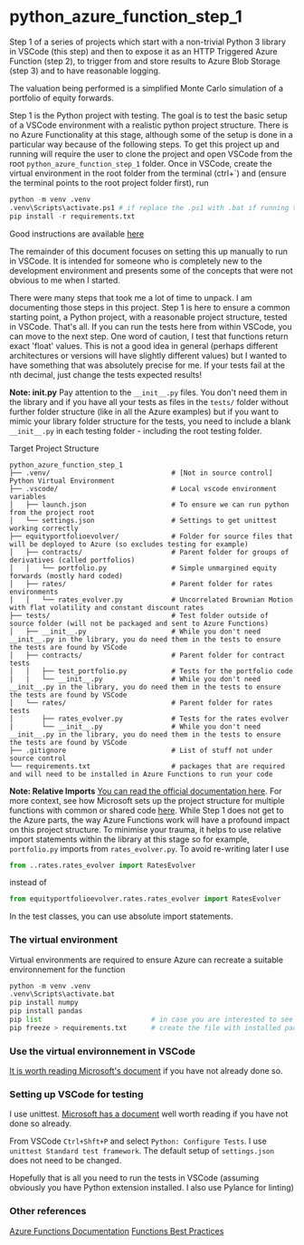 # python_azure_function_step_1

Step 1 of a series of projects which start with a non-trivial Python 3 library in VSCode (this step) and then to expose it as an HTTP Triggered Azure Function (step 2), to trigger from and store results to Azure Blob Storage (step 3) and to have reasonable logging.

The valuation being performed is a simplified Monte Carlo simulation of a portfolio of equity forwards. 

Step 1 is the Python project with testing. The goal is to test the basic setup of a VSCode environment with a realistic python project structure. There is no Azure Functionality at this stage, although some of the setup is done in a particular way because of the following steps. To get this project up and running will require the user to clone the project and open VSCode from the root `python_azure_function_step_1` folder. Once in VSCode, create the virtual environment in the root folder from the terminal (ctrl+`) and (ensure the terminal points to the root project folder first), run 
```python
python -m venv .venv
.venv\Scripts\activate.ps1 # if replace the .ps1 with .bat if running this from the traditional command prompt
pip install -r requirements.txt
```
Good instructions are available [here](https://code.visualstudio.com/docs/python/python-tutorial#_install-and-use-packages)

The remainder of this document focuses on setting this up manually to run in VSCode. It is intended for someone who is completely new to the development environment and presents some of the concepts that were not obvious to me when I started.

There were many steps that took me a lot of time to unpack. I am documenting those steps in this project. Step 1 is here to ensure a common starting point, a Python project, with a reasonable project structure, tested in VSCode. That's all. If you can run the tests here from within VSCode, you can move to the next step. One word of caution, I test that functions return exact 'float' values. This is not a good idea in general (perhaps different architectures or versions will have slightly different values) but I wanted to have something that was absolutely precise for me. If your tests fail at the nth decimal, just change the tests expected results!

**Note: __init__.py** Pay attention to the `__init__.py` files. You don't need them in the library and if you have all your tests as files in the `tests/` folder without further folder structure (like in all the Azure examples) but if you want to mimic your library folder structure for the tests, you need to include a blank `__init__.py` in each testing folder - including the root testing folder.

Target Project Structure 
```
python_azure_function_step_1  
├── .venv/                              # [Not in source control] Python Virtual Environment    
├── .vscode/                            # Local vscode environment variables  
│   ├── launch.json                     # To ensure we can run python from the project root  
│   └── settings.json                   # Settings to get unittest working correctly  
├── equityportfolioevolver/             # Folder for source files that will be deployed to Azure (so excludes testing for example)
│   ├── contracts/                      # Parent folder for groups of derivatives (called portfolios)  
│   │   └── portfolio.py                # Simple unmargined equity forwards (mostly hard coded)  
│   ├── rates/                          # Parent folder for rates environments  
│   │   └── rates_evolver.py            # Uncorrelated Brownian Motion with flat volatility and constant discount rates
├── tests/                              # Test folder outside of source folder (will not be packaged and sent to Azure Functions)
│   ├── __init__.py                     # While you don't need __init__.py in the library, you do need them in the tests to ensure the tests are found by VSCode  
│   ├── contracts/                      # Parent folder for contract tests   
│   │   ├── test_portfolio.py           # Tests for the portfolio code 
|   |   └── __init__.py                 # While you don't need __init__.py in the library, you do need them in the tests to ensure the tests are found by VSCode  
│   └── rates/                          # Parent folder for rates tests  
│       ├── rates_evolver.py            # Tests for the rates evolver
|       └── __init__.py                 # While you don't need __init__.py in the library, you do need them in the tests to ensure the tests are found by VSCode  
├── .gitignore                          # List of stuff not under source control  
└── requirements.txt                    # packages that are required and will need to be installed in Azure Functions to run your code  
```
**Note: Relative Imports** [You can read the official documentation here](https://docs.microsoft.com/en-us/azure/azure-functions/functions-reference-python#import-behavior). For more context, see how Microsoft sets up the project structure for multiple functions with common or shared code [here](https://docs.microsoft.com/en-us/azure/azure-functions/functions-reference-python#folder-structure). While Step 1 does not get to the Azure parts, the way Azure Functions work will have a profound impact on this project structure. To minimise your trauma, it helps to use relative import statements within the library at this stage so for example, `portfolio.py` imports from `rates_evolver.py`. To avoid re-writing later I use
```python
from ..rates.rates_evolver import RatesEvolver
```
instead of 
```python
from equityportfolioevolver.rates.rates_evolver import RatesEvolver
```
In the test classes, you can use absolute import statements.

### The virtual environment 
Virtual environments are required to ensure Azure can recreate a suitable environnement for the function
```python
python -m venv .venv
.venv\Scripts\activate.bat
pip install numpy
pip install pandas
pip list                           # in case you are interested to see the packages in the virtual environment
pip freeze > requirements.txt      # create the file with installed packages
```

### Use the virtual environnement in VSCode 
[It is worth reading Microsoft's document](https://code.visualstudio.com/docs/python/environments) if you have not already done so. 

### Setting up VSCode for testing
I use unittest. [Microsoft has a document](https://code.visualstudio.com/docs/python/testing) well worth reading if you have not done so already.

From VSCode `Ctrl+Shft+P` and select `Python: Configure Tests`. I use `unittest Standard test framework`. The default setup of `settings.json` does not need to be changed.

Hopefully that is all you need to run the tests in VSCode (assuming obviously you have Python extension installed. I also use Pylance for linting)

### Other references
[Azure Functions Documentation](https://docs.microsoft.com/en-us/azure/azure-functions/)
[Functions Best Practices](https://docs.microsoft.com/en-us/azure/azure-functions/functions-best-practices)
